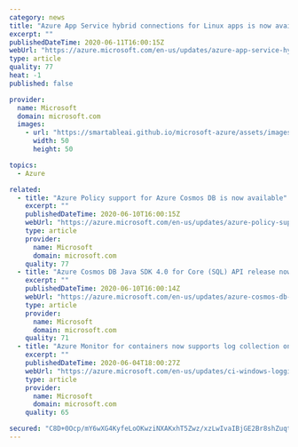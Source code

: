 ```yaml
---
category: news
title: "Azure App Service hybrid connections for Linux apps is now available"
excerpt: ""
publishedDateTime: 2020-06-11T16:00:15Z
webUrl: "https://azure.microsoft.com/en-us/updates/azure-app-service-hybrid-connections-for-linux-apps-is-now-available/"
type: article
quality: 77
heat: -1
published: false

provider:
  name: Microsoft
  domain: microsoft.com
  images:
    - url: "https://smartableai.github.io/microsoft-azure/assets/images/organizations/microsoft.com-50x50.jpg"
      width: 50
      height: 50

topics:
  - Azure

related:
  - title: "Azure Policy support for Azure Cosmos DB is now available"
    excerpt: ""
    publishedDateTime: 2020-06-10T16:00:15Z
    webUrl: "https://azure.microsoft.com/en-us/updates/azure-policy-support-for-azure-cosmos-db-is-now-available/"
    type: article
    provider:
      name: Microsoft
      domain: microsoft.com
    quality: 77
  - title: "Azure Cosmos DB Java SDK 4.0 for Core (SQL) API release now in general availability"
    excerpt: ""
    publishedDateTime: 2020-06-10T16:00:14Z
    webUrl: "https://azure.microsoft.com/en-us/updates/azure-cosmos-db-java-sdk-40-for-core-sql-api-release-now-in-general-availability/"
    type: article
    provider:
      name: Microsoft
      domain: microsoft.com
    quality: 71
  - title: "Azure Monitor for containers now supports log collection on AKS Windows node pools (in preview)"
    excerpt: ""
    publishedDateTime: 2020-06-04T18:00:27Z
    webUrl: "https://azure.microsoft.com/en-us/updates/ci-windows-logging/"
    type: article
    provider:
      name: Microsoft
      domain: microsoft.com
    quality: 65

secured: "C8D+0Ocp/mY6wXG4KyfeLoOKwziNXAKxhT5Zwz/xzLwIvaIBjGE2Br8shZuqtkQEN5v6aARGS65eZUKqtzg60oEiB/dGy3wdelmrgqyIq9dRPAih5rQroJ5r9tL1VIE8fRLsc7eBMmBhL5K1np/jdQ2V3Vp1PWlopxNbh9RSYV+1fmD7zFQ8UwoWzOgyZmrwy3s9zfj866qJkuSWoCN75XQGaZLRhsOddPUerpXYFV25ySh2P+zEXVfEx6NqPg1x5OJBSvfoXLQ/F6wf2UMr4l0OmlXpPV5rjwrkLSf5IhqvpiyQOB63SrJ32Iryl3ovZTREQXgKjy1GjkAWCvHVwA==;slziN3GFd0lC9Bo18HZ0AQ=="
---
```


